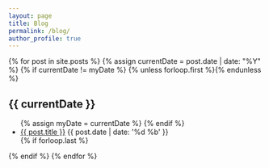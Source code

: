 ```yaml
---
layout: page
title: Blog
permalink: /blog/
author_profile: true
---
```


<section class="archive-post-list">

   {% for post in site.posts %}
       {% assign currentDate = post.date | date: "%Y" %}
       {% if currentDate != myDate %}
           {% unless forloop.first %}</ul>{% endunless %}
           <h1>{{ currentDate }}</h1>
           <ul>
           {% assign myDate = currentDate %}
       {% endif %}
       <li>
          <span class="archive-post-title"><a href="{{ post.url }}">{{ post.title }}</a></span>
          <span class="archive-post-date"> {{ post.date | date: '%d %b' }}</span>
       </li>
       {% if forloop.last %}</ul>{% endif %}
   {% endfor %}

</section>